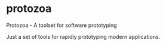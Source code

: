 # protozoa
Protozoa - A toolset for software prototyping

Just a set of tools for rapidly prototyping modern applications.
